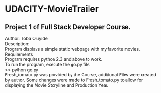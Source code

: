 UDACITY-MovieTrailer
====================
Project 1 of Full Stack Developer Course.
-----------------------------------------
Author: Toba Oluyide
<br/>
Description: 
<br/>
Program displays a simple static webpage with my favorite movies.
<br/>
Requirements
<br/>
Program requires python 2.3 and above to work.<br/>
To run the program, execute the go.py file.<br/>
	>> python go.py<br/>
Fresh_tomato.py was provided by the Course, additional Files were created by author. 
Some changes were made to Fresh_tomato.py to allow for displaying the Movie Storyline and Production Year.
